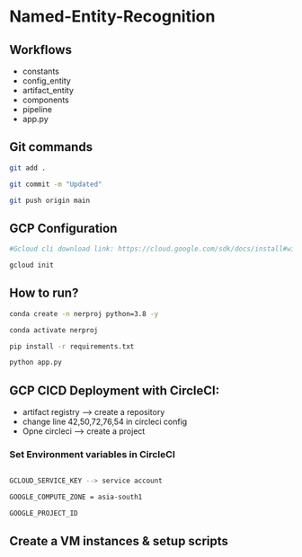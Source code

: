 # Named-Entity-Recognition


## Workflows

 - constants
 - config_entity
 - artifact_entity
 - components
 - pipeline
 - app.py



## Git commands

```bash
git add .

git commit -m "Updated"

git push origin main
```


## GCP Configuration

```bash
#Gcloud cli download link: https://cloud.google.com/sdk/docs/install#windows

gcloud init
```


## How to run?

```bash
conda create -n nerproj python=3.8 -y
```

```bash
conda activate nerproj
```

```bash
pip install -r requirements.txt
```

```bash
python app.py
```


## GCP CICD Deployment with CircleCI:

- artifact registry  --> create a repository
- change line 42,50,72,76,54 in circleci config
- Opne circleci --> create a project


### Set Environment variables in CircleCI

```bash

GCLOUD_SERVICE_KEY --> service account

GOOGLE_COMPUTE_ZONE = asia-south1

GOOGLE_PROJECT_ID

```

## Create a VM instances & setup scripts


